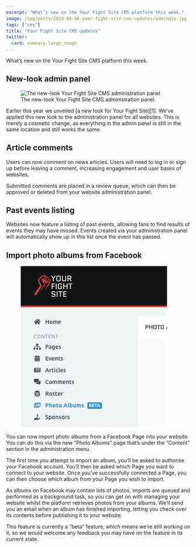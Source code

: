 ```yaml
---
excerpt: "What’s new on the Your Fight Site CMS platform this week."
image: /img/posts/2019-04-08-your-fight-site-cms-updates/admin@2x.jpg
tags: ["cms"]
title: "Your Fight Site CMS updates"
twitter:
  card: summary_large_image
---
```

What’s new on the Your Fight Site CMS platform this week.

## New-look admin panel
<figure class="post-image post-image-large">
  <img srcset="/img/posts/2019-04-08-your-fight-site-cms-updates/admin@1x.jpg,
               /img/posts/2019-04-08-your-fight-site-cms-updates/admin@2x.jpg 2x"
       src="/img/posts/2019-04-08-your-fight-site-cms-updates/admin@1x.jpg"
       alt="The new-look Your Fight Site CMS administration panel"
       class="d-block w-100" />
  <figcaption class="post-image-caption">The new-look Your Fight Site CMS administration panel.</figcaption>
</figure>
Earlier this year we unveiled [a new look for Your Fight Site][1]. We’ve applied
this new look to the administration panel for all websites. This is merely a
cosmetic change, as everything in the admin panel is still in the same location
and still works the same.

## Article comments
Users can now comment on news articles. Users will need to log in or sign up
before leaving a comment, increasing engagement and user bases of websites.

Submitted comments are placed in a review queue, which can then be approved or
deleted from your website administration panel.

## Past events listing
Websites now feature a listing of past events, allowing fans to find results of
events they may have missed. Events created via your administration panel will
automatically show up in this list once the event has passed.

## Import photo albums from Facebook
<figure class="post-image post-image-float-left">
  <img src="/img/posts/2019-04-08-your-fight-site-cms-updates/navigation-photo-albums.jpg"
       alt="All Elite Wrestling web design mock-up"
       class="d-block w-100" />
</figure>
You can now import photo albums from a Facebook Page into your website. You can
do this via the new “Photo Albums” page that’s under the “Content” section in
the administration menu.

The first time you attempt to import an album, you’ll be asked to authorise your
Facebook account. You’ll then be asked which Page you want to connect to your
website. Once you’ve successfully connected a Page, you can then choose which
album from your Page you wish to import.

<div class="clearfix"></div>
As albums on Facebook may contain lots of photos, imports are queued and
performed as a background task, so you can get on with managing your website
whilst the platform retrieves photos from your albums. We’ll send you an email
when an album has finished importing, letting you check over its contents before
publishing it to your website.

This feature is currently a “beta” feature, which means we’re still working on
it, so we would welcome any feedback you may have on the feature in its current
state.

[1]: /news/2019/01/01/new-year-new-your-fight-site
